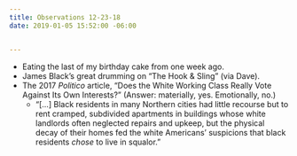 ```yaml
---
title: Observations 12-23-18
date: 2019-01-05 15:52:00 -06:00


---
```


- Eating the last of my birthday cake from one week ago.
- James Black’s great drumming on “The Hook & Sling” (via Dave).
- The 2017 *Politico* article, “Does the White Working Class Really Vote Against Its Own Interests?” (Answer: materially, yes. Emotionally, no.)
	* “[…] Black residents in many Northern cities had little recourse but to rent cramped, subdivided apartments in buildings whose white landlords often neglected repairs and upkeep, but the physical decay of their homes fed the white Americans’ suspicions that black residents *chose* to live in squalor.”